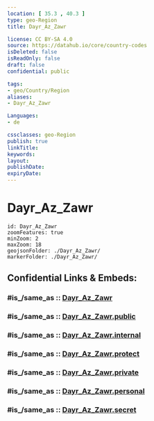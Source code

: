```yaml
---
location: [ 35.3 , 40.3 ] 
type: geo-Region
title: Dayr_Az_Zawr

license: CC BY-SA 4.0
source: https://datahub.io/core/country-codes
isDeleted: false
isReadOnly: false
draft: false
confidential: public

tags:
- geo/Country/Region
aliases:
- Dayr_Az_Zawr

Languages:
- de

cssclasses: geo-Region
publish: true
linkTitle: 
keywords: 
layout: 
publishDate: 
expiryDate: 
---
```


# Dayr_Az_Zawr

```leaflet
id: Dayr_Az_Zawr
zoomFeatures: true 
minZoom: 2 
maxZoom: 18
geojsonFolder: ./Dayr_Az_Zawr/
markerFolder: ./Dayr_Az_Zawr/
```


## Confidential Links & Embeds: 

### #is_/same_as :: [Dayr_Az_Zawr](/_Standards/Earth/Continent/Asia/Asia~West/Syria/Governorates~Syria/Dayr_Az_Zawr.md) 

### #is_/same_as :: [Dayr_Az_Zawr.public](/_public/Earth/Continent/Asia/Asia~West/Syria/Governorates~Syria/Dayr_Az_Zawr.public.md) 

### #is_/same_as :: [Dayr_Az_Zawr.internal](/_internal/Earth/Continent/Asia/Asia~West/Syria/Governorates~Syria/Dayr_Az_Zawr.internal.md) 

### #is_/same_as :: [Dayr_Az_Zawr.protect](/_protect/Earth/Continent/Asia/Asia~West/Syria/Governorates~Syria/Dayr_Az_Zawr.protect.md) 

### #is_/same_as :: [Dayr_Az_Zawr.private](/_private/Earth/Continent/Asia/Asia~West/Syria/Governorates~Syria/Dayr_Az_Zawr.private.md) 

### #is_/same_as :: [Dayr_Az_Zawr.personal](/_personal/Earth/Continent/Asia/Asia~West/Syria/Governorates~Syria/Dayr_Az_Zawr.personal.md) 

### #is_/same_as :: [Dayr_Az_Zawr.secret](/_secret/Earth/Continent/Asia/Asia~West/Syria/Governorates~Syria/Dayr_Az_Zawr.secret.md)

